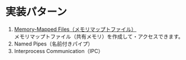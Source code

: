 ﻿# 実装パターン
1. [Memory-Mapped Files（メモリマップトファイル）](./Memory-MappedFiles)  
メモリマップトファイル（共有メモリ）を作成して・アクセスできます。
1. Named Pipes（名前付きパイプ）
1. Interprocess Communication（IPC）
